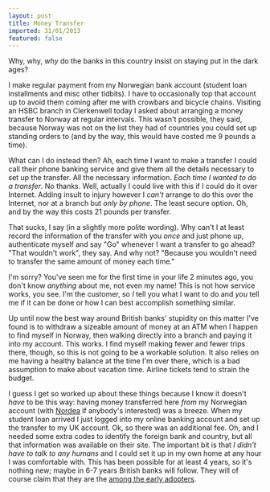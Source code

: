 ```yaml
---
layout: post
title: Money Transfer
imported: 31/01/2013
featured: false
---
```


Why, why, *why* do the banks in this country insist on staying put in the dark ages?

I make regular payment from my Norwegian bank account (student loan installments and misc
other tidbits). I have to occasionally top that account up to avoid them coming after me
with crowbars and bicycle chains. Visiting an HSBC branch in Clerkenwell today I asked
about arranging a money transfer to Norway at regular intervals. This wasn't possible,
they said, because Norway was not on the list they had of countries you could set up
standing orders to (and by the way, this would have costed me 9 pounds a time).

What can I do instead then? Ah, each time I want to make a transfer I could call their
phone banking service and give them all the details necessary to set up the transfer. All
the necessary information. *Each time I wanted to do a transfer*. No thanks. Well,
actually I could live with this if I could do it over Internet. Adding insult to injury
however I *can't* arrange to do this over the Internet, nor at a branch but *only by
phone*. The least secure option. Oh, and by the way this costs 21 pounds per transfer.

That sucks, I say (in a slightly more polite wording). Why can't I at least record the
information of the transfer with you *once* and just phone up, authenticate myself and say
"Go" whenever I want a transfer to go ahead? "That wouldn't work", they say. And why not?
"Because you wouldn't need to transfer the same amount of money each time."

I'm sorry? You've seen me for the first time in your life 2 minutes ago, you don't know
*anything* about me, not even my name! This is not how service works, you see. I'm the
customer, so *I* tell you what I want to do and *you* tell me if it can be done or how I
can best accomplish something similar.

Up until now the best way around British banks' stupidity on this matter I've found is to
withdraw a sizeable amount of money at an ATM when I happen to find myself in Norway, then
walking directly into a branch and paying it into my account. This works. I find myself
making fewer and fewer trips there, though, so this is not going to be a workable
solution. It also relies on me having a healthy balance at the time I'm over there, which
is a bad assumption to make about vacation time. Airline tickets tend to strain the
budget.

I guess I get so worked up about these things because I know it doesn't *have* to be this
way: having money transferred here *from* my Norwegian account (with
[Nordea](http://nordea.no) if anybody's interested) was a breeze. When my student loan
arrived I just logged into my online banking account and set up the transfer to my UK
account. Ok, so there was an additional fee. Oh, and I needed some extra codes to identify
the foreign bank and country, but all that information was available on their site. The
important bit is that *I didn't have to talk to any humans* and I could set it up in my
own home at any hour I was comfortable with. This has been possible for at least 4 years,
so it's nothing new; maybe in 6-7 years British banks will follow. They will of course
claim that they are the [among the early
adopters](/articles/2004/chip-and-pin.html).
